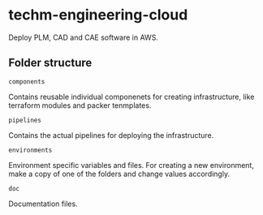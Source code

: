 # techm-engineering-cloud
Deploy PLM, CAD and CAE software in AWS.

## Folder structure

`components`

Contains reusable individual componenets for creating infrastructure, like terraform modules and packer tenmplates.

`pipelines`

Contains the actual pipelines for deploying the infrastructure. 

`environments`

Environment specific variables and files. For creating a new environment, make a copy of one of the folders and change values accordingly.

`doc`

Documentation files.



